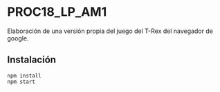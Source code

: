 # PROC18_LP_AM1

Elaboración de una versión propia del juego del T-Rex del navegador de google.

## Instalación
```
npm install
npm start
```
